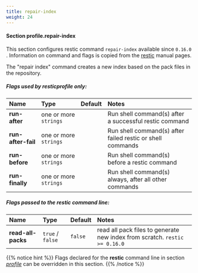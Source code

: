```yaml
---
title: repair-index
weight: 24
---
```

#### Section profile.**repair-index**

This section configures restic command `repair-index`  available since `0.16.0` .
Information on command and flags is copied from the [restic](https://github.com/restic/restic) manual pages.

The "repair index" command creates a new index based on the pack files in the
repository.

##### Flags used by **resticprofile** only:

| Name              | Type                    | Default  | Notes |
|:------------------|:------------------------|:---------|:------|
| **run-after** |one or more `strings` | |Run shell command(s) after a successful restic command |
| **run-after-fail** |one or more `strings` | |Run shell command(s) after failed restic or shell commands |
| **run-before** |one or more `strings` | |Run shell command(s) before a restic command |
| **run-finally** |one or more `strings` | |Run shell command(s) always, after all other commands |



##### Flags passed to the **restic** command line:

| Name              | Type                    | Default  | Notes |
|:------------------|:------------------------|:---------|:------|
| **read-all-packs** |`true` / `false` |`false` |read all pack files to generate new index from scratch. `restic >= 0.16.0`  |




{{% notice hint %}}
Flags declared for the **restic** command line in section *[profile](../profile)*
can be overridden in this section.
{{% /notice %}}

